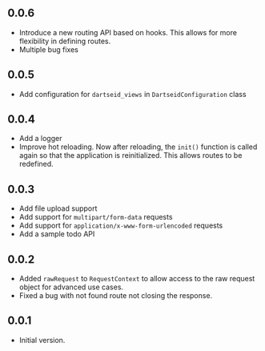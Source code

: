 ## 0.0.6

- Introduce a new routing API based on hooks. This allows for more flexibility in defining routes.
- Multiple bug fixes

## 0.0.5

- Add configuration for `dartseid_views` in `DartseidConfiguration` class

## 0.0.4

- Add a logger
- Improve hot reloading. Now after reloading, the `init()` function is called again so that the application is
  reinitialized. This allows routes to be redefined.

## 0.0.3

- Add file upload support
- Add support for `multipart/form-data` requests
- Add support for `application/x-www-form-urlencoded` requests
- Add a sample todo API

## 0.0.2

- Added `rawRequest` to `RequestContext` to allow access to the raw request object for advanced use cases.
- Fixed a bug with not found route not closing the response.

## 0.0.1

- Initial version.
